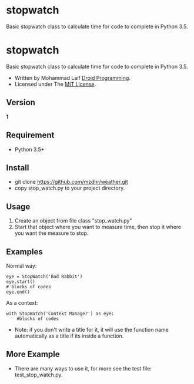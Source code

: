 # stopwatch
Basic stopwatch class to calculate time for code to complete in Python 3.5.


# stopwatch
Basic stopwatch class to calculate time for code to complete in Python 3.5.

* Written by Mohammad Laif [Droid Programming](droidprogramming.com).
* Licensed under The [MIT License](../master/LICENSE).


## Version
**1**


## Requirement
* Python 3.5+


## Install
* git clone https://github.com/mzdhr/weather.git
* copy stop_watch.py to your project directory.


## Usage
1. Create an object from file class "stop_watch.py"
2. Start that object where you want to measure time, then stop it where you want the measure to stop.

## Examples
Normal way:
```
eye = StopWatch('Bad Rabbit')
eye.start()
# blocks of codes
eye.end()
```

As a context:
```
with StopWatch('Context Manager') as eye:
    #blocks of codes
```

* Note: if you don't write a title for it, it will use the function name automatically as a title if its inside a function.

## More Example
* There are many ways to use it, for more see the test file: test_stop_watch.py.
